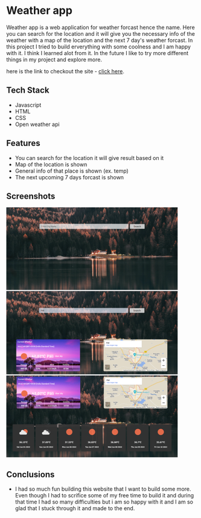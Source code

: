 # Weather app

Weather app is a web application for weather forcast hence the name. Here you can search for the location and 
it will give you the necessary info of the weather with a map of the location and the next 7 day's weather forcast.
In this project I tried to build erverything with some coolness and I am happy with it. I think I 
learned alot from it. In the future I like to try more different things in my project and explore more.

here is the link to checkout the site - [click here](https://wondrous-tapioca-53481a.netlify.app/).

## Tech Stack
- Javascript
- HTML 
- CSS
- Open weather api

## Features

- You can search for the location it will give result based on it
- Map of the location is shown
- General info of that place is shown (ex. temp)
- The next upcoming 7 days forcast is shown

## Screenshots
<img src="images/Weather1.png" width="90%">
<img src="images/Weather2.png" width="90%">
<img src="images/Weather3.png" width="90%">


## Conclusions
- I had so much fun building this website that I want to build some more. Even though I had to scrifice some of my free time to build it
  and during that time I had so many difficulties but i am so happy with it and I am so glad that I stuck through it and made to the end.

